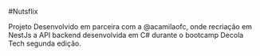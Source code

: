 #Nutsflix

Projeto Desenvolvido em parceira com a @acamilaofc, onde recriação em NestJs a API backend desenvolvida em C# durante o bootcamp Decola Tech segunda edição.